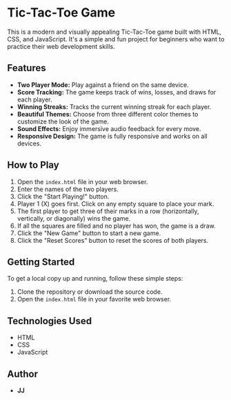 # Tic-Tac-Toe Game

This is a modern and visually appealing Tic-Tac-Toe game built with HTML, CSS, and JavaScript. It's a simple and fun project for beginners who want to practice their web development skills.

## Features

*   **Two Player Mode:** Play against a friend on the same device.
*   **Score Tracking:** The game keeps track of wins, losses, and draws for each player.
*   **Winning Streaks:** Tracks the current winning streak for each player.
*   **Beautiful Themes:** Choose from three different color themes to customize the look of the game.
*   **Sound Effects:** Enjoy immersive audio feedback for every move.
*   **Responsive Design:** The game is fully responsive and works on all devices.

## How to Play

1.  Open the `index.html` file in your web browser.
2.  Enter the names of the two players.
3.  Click the "Start Playing!" button.
4.  Player 1 (X) goes first. Click on any empty square to place your mark.
5.  The first player to get three of their marks in a row (horizontally, vertically, or diagonally) wins the game.
6.  If all the squares are filled and no player has won, the game is a draw.
7.  Click the "New Game" button to start a new game.
8.  Click the "Reset Scores" button to reset the scores of both players.

## Getting Started

To get a local copy up and running, follow these simple steps:

1.  Clone the repository or download the source code.
2.  Open the `index.html` file in your favorite web browser.

## Technologies Used

*   HTML
*   CSS
*   JavaScript

## Author

*   **JJ**
